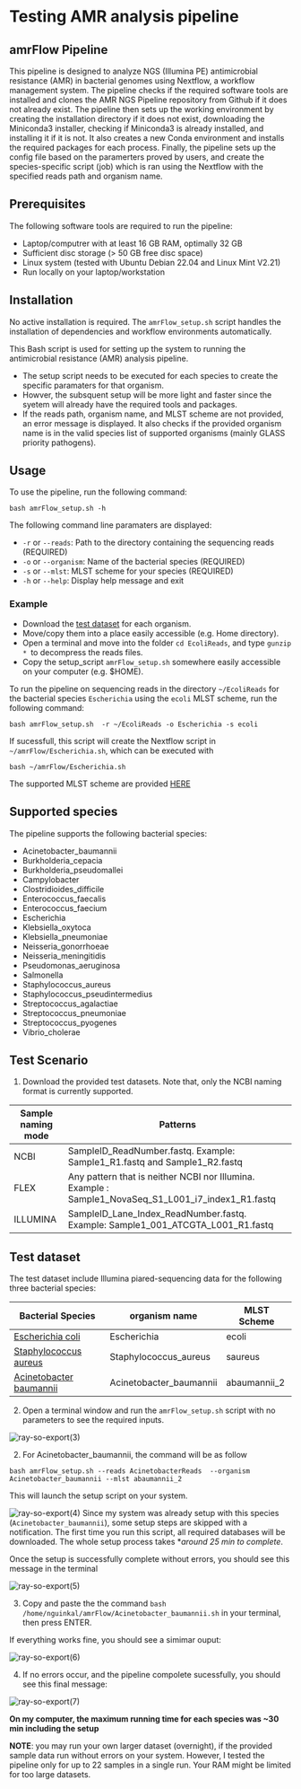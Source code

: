 # Testing AMR analysis pipeline 


## amrFlow Pipeline

This pipeline is designed to analyze NGS (Illumina PE) antimicrobial resistance (AMR) in bacterial genomes using Nextflow, a workflow management system. The pipeline checks if the required software tools are installed and clones the AMR NGS Pipeline repository from Github if it does not already exist. The pipeline then sets up the working environment by creating the installation directory if it does not exist, downloading the Miniconda3 installer, checking if Miniconda3 is already installed, and installing it if it is not. It also creates a new Conda environment and installs the required packages for each process. Finally, the pipeline sets up the config file based on the paramerters proved by users, and create the species-specific script (job) which is ran using the Nextflow with the specified reads path and organism name.

## Prerequisites

The following software tools are required to run the pipeline:
- Laptop/computrer with at least 16 GB RAM, optimally 32 GB
- Sufficient disc storage (> 50 GB free disc space)
- Linux system (tested with Ubuntu Debian 22.04 and Linux Mint V2.21)
- Run locally on your laptop/workstation


## Installation

No active installation is required. The ```amrFlow_setup.sh``` script handles the installation of dependencies and workflow environments automatically.

This Bash script is used for setting up the system to running the antimicrobial resistance (AMR)
analysis pipeline. 
 - The setup script needs to be executed for each species to create the specific paramaters for that organism.
 - Howver, the subsquent setup will be more light and faster since the syetem will already have the required tools and packages.
 - If the reads path, organism name, and MLST scheme are not provided, an error message is displayed. It also checks if the provided organism name 
   is in the valid species list of supported organisms (mainly GLASS priority pathogens).




## Usage

To use the pipeline, run the following command:

```
bash amrFlow_setup.sh -h
```

The following command line paramaters are displayed:

- `-r` or `--reads`: Path to the directory containing the sequencing reads (REQUIRED)
- `-o` or `--organism`: Name of the bacterial species (REQUIRED)
- `-s` or `--mlst`: MLST scheme for your species (REQUIRED)
- `-h` or `--help`: Display help message and exit

### Example
- Download the [test dataset](https://drive.google.com/drive/folders/14-przGBpKcNxwNTRI96iyYCcdny81hKj?usp=sharing) for each organism.
- Move/copy them into a place easily accessible (e.g. Home directory).
- Open a terminal and move into the folder ```cd EcoliReads```, and type ```gunzip * ```to decompress the reads files.
- Copy the setup_script ```amrFlow_setup.sh``` somewhere easily accessible on your computer (e.g. $HOME).


To run the pipeline on sequencing reads in the directory `~/EcoliReads` for the bacterial species `Escherichia` using the `ecoli` MLST scheme, run the following command:

```
bash amrFlow_setup.sh  -r ~/EcoliReads -o Escherichia -s ecoli

```
If sucessfull, this script will create the Nextflow script in ```~/amrFlow/Escherichia.sh```, which can be executed with

```
bash ~/amrFlow/Escherichia.sh

```


The supported MLST scheme are provided [HERE](https://github.com/bbalog87/amr-ngs-pipeline/blob/main/markdown/mlst_sheme.md)

## Supported species

The pipeline supports the following bacterial species:

- Acinetobacter_baumannii
- Burkholderia_cepacia
- Burkholderia_pseudomallei
- Campylobacter
- Clostridioides_difficile
- Enterococcus_faecalis
- Enterococcus_faecium
- Escherichia
- Klebsiella_oxytoca
- Klebsiella_pneumoniae
- Neisseria_gonorrhoeae
- Neisseria_meningitidis
- Pseudomonas_aeruginosa
- Salmonella
- Staphylococcus_aureus
- Staphylococcus_pseudintermedius
- Streptococcus_agalactiae
- Streptococcus_pneumoniae
- Streptococcus_pyogenes
- Vibrio_cholerae


## Test Scenario

1. Download the provided test datasets. Note that, only the NCBI naming format is currently supported.

| **Sample naming mode** |                            **Patterns**                                                                                        |
|------------------------|-----------------------------------------------------------------------------------------------------|
| NCBI                   | SampleID_ReadNumber.fastq. Example: Sample1_R1.fastq and Sample1_R2.fastq                                                 |
| FLEX                   | Any pattern that is neither NCBI nor Illumina. Example : Sample1_NovaSeq_S1_L001_i7_index1_R1.fastq |
| ILLUMINA               | SampleID_Lane_Index_ReadNumber.fastq. Example: Sample1_001_ATCGTA_L001_R1.fastq                     |


## Test dataset

The test dataset include Illumina piared-sequencing data for the following three bacterial species:

| Bacterial Species     | organism name                            | MLST Scheme                                          |
|-----------------------|----------------------------------------------|------------------------------------------------------|
| [Escherichia coli](https://drive.google.com/drive/folders/1Ni-8eZ1VAL24pdgJOlFB_X40XRtt97rK?usp=sharing)      | Escherichia  | ecoli |
| [Staphylococcus aureus](https://drive.google.com/drive/folders/141WhmV-o7y6C07NmcFqMwDqzsvByhJ-_?usp=sharing) | Staphylococcus_aureus| saureus |
| [Acinetobacter baumannii](https://drive.google.com/drive/folders/1Ksho6GyUPcm9ssx5zaOcF3MXtlG2PYjB?usp=sharing) | Acinetobacter_baumannii | abaumannii_2 |


2. Open a terminal window and run the ```amrFlow_setup.sh``` script with no parameters to see the required inputs.

![ray-so-export(3)](https://user-images.githubusercontent.com/37578252/232752731-397f7673-464b-4d10-ba71-464b4d046405.png)

2. For Acinetobacter_baumannii, the command will be as follow
```
bash amrFlow_setup.sh --reads AcinetobacterReads  --organism Acinetobacter_baumannii --mlst abaumannii_2
```
This will launch the setup script on your system.
   
![ray-so-export(4)](https://user-images.githubusercontent.com/37578252/232754856-0701e66c-f24a-408b-bbf6-f80ff7d93c3c.png)
Since my system was already setup with this species (```Acinetobacter_baumannii```), some setup steps are skipped with a notification.
The first time you run this script, all required databases will be downloaded. The whole setup process takes **around 25 min to complete*. 

Once the setup is successfully complete without errors, you should see this message in the terminal


![ray-so-export(5)](https://user-images.githubusercontent.com/37578252/232757401-ccaa09e8-a9b7-42a6-95de-fdc590934bb6.png)

3. Copy and paste the the command ```bash /home/nguinkal/amrFlow/Acinetobacter_baumannii.sh``` in your terminal, then press ENTER.

If everything works fine, you should see a simimar ouput: 

![ray-so-export(6)](https://user-images.githubusercontent.com/37578252/232759602-f8ce4c83-ec31-42af-a318-ce178729ffae.png)


4. If no errors occur, and the pipeline compolete sucessfully, you should see this final message:

![ray-so-export(7)](https://user-images.githubusercontent.com/37578252/232760053-4bc0fb02-d561-4361-a265-233d5792103a.png)

**On my computer, the maximum running time for each species was ~30 min including the setup**

**NOTE**: you may run your own larger dataset (overnight), if the provided sample data run without errors on your system.
However, I tested the pipeline only for up to 22 samples in a single run. Your RAM might be limited for too large datasets.
